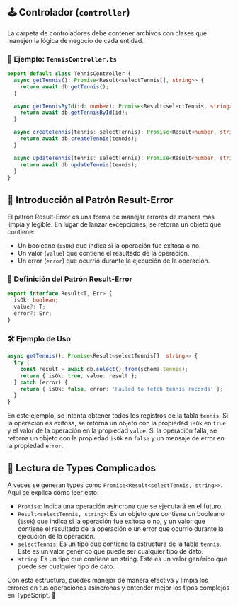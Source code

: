 ## 🕹️ Controlador (`controller`)

La carpeta de controladores debe contener archivos con clases que manejen la lógica de negocio de cada entidad.

### 🎾 Ejemplo: `TennisController.ts`

```typescript
export default class TennisController {
  async getTennis(): Promise<Result<selectTennis[], string>> {
    return await db.getTennis();
  }

  async getTennisById(id: number): Promise<Result<selectTennis, string>> {
    return await db.getTennisById(id);
  }

  async createTennis(tennis: selectTennis): Promise<Result<number, string>> {
    return await db.createTennis(tennis);
  }

  async updateTennis(tennis: selectTennis): Promise<Result<number, string>> {
    return await db.updateTennis(tennis);
  }
}
```

## 🔄 Introducción al Patrón Result-Error

El patrón Result-Error es una forma de manejar errores de manera más limpia y legible. En lugar de lanzar excepciones, se retorna un objeto que contiene:
- Un booleano (`isOk`) que indica si la operación fue exitosa o no.
- Un valor (`value`) que contiene el resultado de la operación.
- Un error (`error`) que ocurrió durante la ejecución de la operación.

### 📜 Definición del Patrón Result-Error

```typescript
export interface Result<T, Err> {
  isOk: boolean;
  value?: T;
  error?: Err;
}
```

### 🛠️ Ejemplo de Uso

```typescript
async getTennis(): Promise<Result<selectTennis[], string>> {
  try {
    const result = await db.select().from(schema.tennis);
    return { isOk: true, value: result };
  } catch (error) {
    return { isOk: false, error: 'Failed to fetch tennis records' };
  }
}
```

En este ejemplo, se intenta obtener todos los registros de la tabla `tennis`. Si la operación es exitosa, se retorna un objeto con la propiedad `isOk` en `true` y el valor de la operación en la propiedad `value`. Si la operación falla, se retorna un objeto con la propiedad `isOk` en `false` y un mensaje de error en la propiedad `error`.

## 📖 Lectura de Types Complicados

A veces se generan types como `Promise<Result<selectTennis, string>>`. Aquí se explica cómo leer esto:

- `Promise`: Indica una operación asíncrona que se ejecutará en el futuro.
- `Result<selectTennis, string>`: Es un objeto que contiene un booleano (`isOk`) que indica si la operación fue exitosa o no, y un valor que contiene el resultado de la operación o un error que ocurrió durante la ejecución de la operación.
- `selectTennis`: Es un tipo que contiene la estructura de la tabla `tennis`. Este es un valor genérico que puede ser cualquier tipo de dato.
- `string`: Es un tipo que contiene un string. Este es un valor genérico que puede ser cualquier tipo de dato.

Con esta estructura, puedes manejar de manera efectiva y limpia los errores en tus operaciones asíncronas y entender mejor los tipos complejos en TypeScript. 🚀